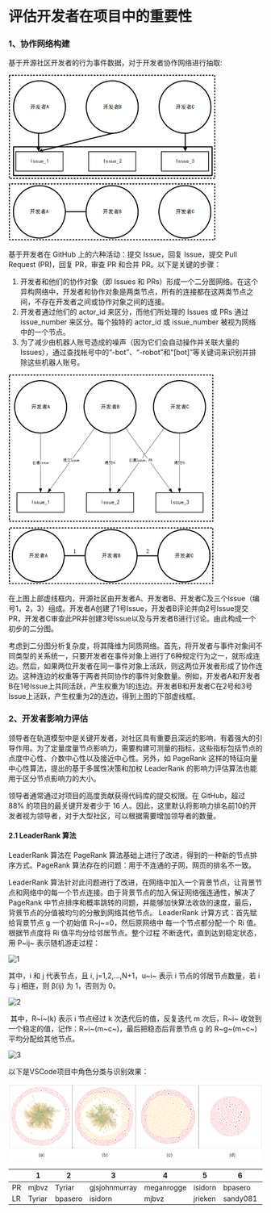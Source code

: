 # 评估开发者在项目中的重要性

### 1、协作网络构建

基于开源社区开发者的行为事件数据，对于开发者协作网络进行抽取:

<img src="assets/绘图1-1690423991883-4.png" alt="绘图1" style="zoom:67%;" />

基于开发者在 GitHub 上的六种活动：提交 Issue，回复 Issue，提交 Pull Request (PR)，回复 PR，审查 PR 和合并 PR。以下是关键的步骤：

1. 开发者和他们的协作对象（即 Issues 和 PRs）形成一个二分图网络。在这个异构网络中，开发者和协作对象是两类节点，所有的连接都在这两类节点之间，不存在开发者之间或协作对象之间的连接。
2. 开发者通过他们的 actor_id 来区分，而他们所处理的 Issues 或 PRs 通过 issue_number 来区分。每个独特的 actor_id 或 issue_number 被视为网络中的一个节点。
3. 为了减少由机器人账号造成的噪声（因为它们会自动操作并关联大量的 Issues），通过查找帐号中的“-bot”、“-robot”和“[bot]”等关键词来识别并排除这些机器人账号。

<img src="assets/绘图2-1690425483457-7.png" alt="绘图2" style="zoom:67%;" />

在上图上部虚线框内，开源社区由开发者A、开发者B、开发者C及三个Issue（编号1，2，3）组成。开发者A创建了1号Issue，开发者B评论并向2号Issue提交PR，开发者C审查此PR并创建3号Issue以及与开发者B进行讨论。由此构成一个初步的二分图。

考虑到二分图分析复杂度，将其降维为同质网络。首先，将开发者与事件对象间不同类型的关系统一，只要开发者在事件对象上进行了6种规定行为之一，就形成连边。然后，如果两位开发者在同一事件对象上活跃，则这两位开发者形成了协作连边。这种连边的权重等于两者共同协作的事件对象数量。例如，开发者A和开发者B在1号Issue上共同活跃，产生权重为1的连边。开发者B和开发者C在2号和3号Issue上活跃，产生权重为2的连边，得到上图的下部虚线框。

### 2、开发者影响力评估

领导者在轨道模型中是关键开发者，对社区具有重要且深远的影响，有着强大的引导作用。为了定量度量节点影响力，需要构建可测量的指标，这些指标包括节点的点度中心性、介数中心性以及接近中心性。另外，如 PageRank 这样的特征向量中心性算法，提出的基于多属性决策和加权 LeaderRank 的影响力评估算法也能用于区分节点影响力的大小。

领导者通常通过对项目的高度贡献获得代码库的提交权限。在 GitHub，超过 88% 的项目的最关键开发者少于 16 人。因此，这里默认将影响力排名前10的开发者视为领导者，对于大型社区，可以根据需要增加领导者的数量。

#### 2.1   LeaderRank 算法

LeaderRank 算法在 PageRank 算法基础上进行了改进，得到的一种新的节点排序方式。PageRank 算法存在的问题：用于不连通的子网，网页的排名不一致。 

LeaderRank 算法针对此问题进行了改进，在网络中加入一个背景节点，让背景节点和网络中的每一个节点连接。由于背景节点的加入保证网络强连通性，解决了 PageRank 中节点排序和概率跳转的问题，并能够加快算法收敛的速度，最后， 背景节点的分值被均匀的分散到网络其他节点。 LeaderRank 计算方式：首先赋给背景节点 g 一个初始值 R~j~=0，然后原网络中 每一个节点都分配一个 Ri 值。根据节点度将 Ri 值平均分给邻居节点。整个过程 不断迭代，直到达到稳定状态，用 P~ij~ 表示随机游走过程：

![1](http://latex.codecogs.com/svg.latex?P_{ij}=\frac{\beta(ij)}{u_i})

其中，i 和 j 代表节点，且 i, j=1,2,...,N+1，u~i~ 表示 i 节点的邻居节点数量，若 i 与 j 相连，则 β(ij) 为 1，否则为 0。

![2](http://latex.codecogs.com/svg.latex?R_k=\sum_{j=1}^{N+1}\frac{\beta(ij)}{u_i}R_j(k-1))

​	其中，R~i~(k) 表示 i 节点经过 k 次迭代后的值，反复迭代 m 次后，R~i~ 收敛到一个稳定的值，记作：R~i~(m~c~)，最后把稳态后背景节点 g 的 R~g~(m~c~) 平均分配给其他节点。

![3](http://latex.codecogs.com/svg.latex?R_i=R_i(m_c)+\frac{N}{R_g(m_c)})

以下是VSCode项目中角色分类与识别效果：

<img src="assets/image-20230711124036977.png"  />

|      | 1      | 2       | 3             | 4          | 5       | 6        | 7             | 8          | 9          | 10       |
| ---- | ------ | ------- | ------------- | ---------- | ------- | -------- | ------------- | ---------- | ---------- | -------- |
| PR   | mjbvz  | Tyriar  | gjsjohnmurray | meganrogge | isidorn | bpasero  | jrieken       | deepak1556 | sandy081   | alexdima |
| LR   | Tyriar | bpasero | isidorn       | mjbvz      | jrieken | sandy081 | gjsjohnmurray | alexdima   | roblourens | aeschli  |

